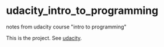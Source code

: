 # udacity_intro_to_programming
notes from udacity course "intro to programming"

This is the project. See <a href="https://www.udacity.com/course/viewer#!/c-ud000">udacity</a>.


